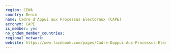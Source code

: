 ```yaml
---
region: CEWA
country: Benin
name: Cadre d'Appui aux Processus Electoraux (CAPE)
acronym: CAPE
is_member: yes
no_gndem_member_countries: 
regional_network: 
website: https://www.facebook.com/pages/Cadre-Dappui-Aux-Processus-Electoraux/534502189948290
---
```

